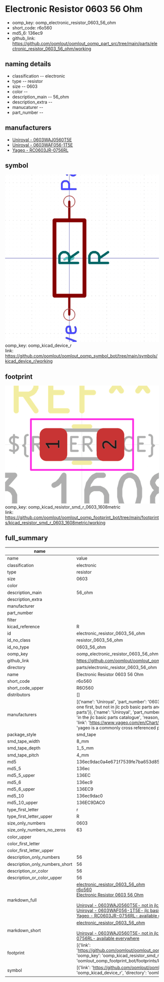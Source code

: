 # Electronic Resistor 0603 56 Ohm

  
* oomp_key: oomp_electronic_resistor_0603_56_ohm 
* short_code: r6o560
* md5_6: 136ec9  
* github_link: https://github.com/oomlout/oomlout_oomp_part_src/tree/main/parts/electronic_resistor_0603_56_ohm/working  
## naming details
* classification -- electronic
* type -- resistor
* size -- 0603
* color -- 
* description_main -- 56_ohm
* description_extra -- 
* manucaturer -- 
* part_number -- 


## manufacturers
* [Uniroyal - 0603WAJ0560T5E]()  
* [Uniroyal - 0603WAF056-1T5E]()  
* [Yageo - RC0603JR-0756RL](https://www.yageo.com/en/Chart/Download/pdf/RC0603JR-0756RL)  

## symbol

![](symbol/0/working/working_600.png)  
oomp_key: oomp_kicad_device_r  
link: https://github.com/oomlout/oomlout_oomp_symbol_bot/tree/main/symbols/kicad_device_r/working  

## footprint

![](footprint/0/working/working_600.png)  
oomp_key: oomp_kicad_resistor_smd_r_0603_1608metric  
link: https://github.com/oomlout/oomlout_oomp_footprint_bot/tree/main/footprints/kicad_resistor_smd_r_0603_1608metric/working  

## full_summary
| name | value | 
| --- | --- | 
| name | value | 
| classification | electronic | 
| type | resistor | 
| size | 0603 | 
| color |  | 
| description_main | 56_ohm | 
| description_extra |  | 
| manufacturer |  | 
| part_number |  | 
| filter |  | 
| kicad_reference | R | 
| id | electronic_resistor_0603_56_ohm | 
| id_no_class | resistor_0603_56_ohm | 
| id_no_type | 0603_56_ohm | 
| oomp_key | oomp_electronic_resistor_0603_56_ohm | 
| github_link | https://github.com/oomlout/oomlout_oomp_part_src/tree/main/parts/electronic_resistor_0603_56_ohm/working | 
| directory | parts/electronic_resistor_0603_56_ohm | 
| name | Electronic Resistor 0603 56 Ohm | 
| short_code | r6o560 | 
| short_code_upper | R6O560 | 
| distributors | [] | 
| manufacturers | [{'name': 'Uniroyal', 'part_number': '0603WAJ0560T5E', 'link': '', 'id': 'manufacturer_uniroyal', 'note': {'reason': 'did this one first, but not in jlc pcb basic parts and 1 percent are and they are the same price', 'reason_short': 'not in jlc basic parts'}}, {'name': 'Uniroyal', 'part_number': '0603WAF056-1T5E', 'link': '', 'id': 'manufacturer_uniroyal', 'note': {'reason': 'in the jlc basic parts catalogue', 'reason_short': 'jlc basic part'}}, {'name': 'Yageo', 'part_number': 'RC0603JR-0756RL', 'link': 'https://www.yageo.com/en/Chart/Download/pdf/RC0603JR-0756RL', 'id': 'manufacturer_yageo', 'note': {'reason': 'yageo is a commonly cross referenced part number', 'reason_short': 'available everywhere'}}] | 
| package_style | smd_tape | 
| smd_tape_width | 8_mm | 
| smd_tape_depth | 1_5_mm | 
| smd_tape_pitch | 4_mm | 
| md5 | 136ec9dac0a4e671f7539fe7ba653d85 | 
| md5_5 | 136ec | 
| md5_5_upper | 136EC | 
| md5_6 | 136ec9 | 
| md5_6_upper | 136EC9 | 
| md5_10 | 136ec9dac0 | 
| md5_10_upper | 136EC9DAC0 | 
| type_first_letter | r | 
| type_first_letter_upper | R | 
| size_only_numbers | 0603 | 
| size_only_numbers_no_zeros | 63 | 
| color_upper |  | 
| color_first_letter |  | 
| color_first_letter_upper |  | 
| description_only_numbers | 56 | 
| description_only_numbers_short | 56 | 
| description_or_color | 56 | 
| description_or_color_upper | 56 | 
| markdown_full | [electronic_resistor_0603_56_ohm](https://github.com/oomlout/oomlout_oomp_part_src/tree/main/parts/electronic_resistor_0603_56_ohm/working)<br>[r6o560](https://github.com/oomlout/oomlout_oomp_part_src/tree/main/parts/electronic_resistor_0603_56_ohm/working)<br>[Electronic Resistor 0603 56 Ohm](https://github.com/oomlout/oomlout_oomp_part_src/tree/main/parts/electronic_resistor_0603_56_ohm/working)<br><br>[Uniroyal - 0603WAJ0560T5E- not in jlc basic parts]() [(L)  ](https://www.lcsc.com/search?q=0603WAJ0560T5E)[(D)  ](https://www.digikey.com/en/products?keywords=0603WAJ0560T5E)[(M)  ](https://www.mouser.com/Search/Refine?Keyword=0603WAJ0560T5E)[(N)  ](https://www.newark.com/search?st=0603WAJ0560T5E)[(SZ)  ](https://so.szlcsc.com/global.html?k=0603WAJ0560T5E)<br>[Uniroyal - 0603WAF056-1T5E- jlc basic part]() [(L)  ](https://www.lcsc.com/search?q=0603WAF056-1T5E)[(D)  ](https://www.digikey.com/en/products?keywords=0603WAF056-1T5E)[(M)  ](https://www.mouser.com/Search/Refine?Keyword=0603WAF056-1T5E)[(N)  ](https://www.newark.com/search?st=0603WAF056-1T5E)[(SZ)  ](https://so.szlcsc.com/global.html?k=0603WAF056-1T5E)<br>[Yageo - RC0603JR-0756RL- available everywhere](https://www.yageo.com/en/Chart/Download/pdf/RC0603JR-0756RL) [(L)  ](https://www.lcsc.com/search?q=RC0603JR-0756RL)[(D)  ](https://www.digikey.com/en/products?keywords=RC0603JR-0756RL)[(M)  ](https://www.mouser.com/Search/Refine?Keyword=RC0603JR-0756RL)[(N)  ](https://www.newark.com/search?st=RC0603JR-0756RL)[(SZ)  ](https://so.szlcsc.com/global.html?k=RC0603JR-0756RL)<br> | 
| markdown_short | [electronic_resistor_0603_56_ohm](https://github.com/oomlout/oomlout_oomp_part_src/tree/main/parts/electronic_resistor_0603_56_ohm/working)<br><br>[Uniroyal - 0603WAJ0560T5E- not in jlc basic parts]()[Uniroyal - 0603WAF056-1T5E- jlc basic part]()[Yageo - RC0603JR-0756RL- available everywhere](https://www.yageo.com/en/Chart/Download/pdf/RC0603JR-0756RL) | 
| footprint | [{'link': 'https://github.com/oomlout/oomlout_oomp_footprint_bot/tree/main/foootprntss/kicad_resistor_smd_r_0603_1608metric', 'oomp_key': 'oomp_kicad_resistor_smd_r_0603_1608metric', 'directory': 'oomlout_oomp_footprint_bot/footprints/kicad_resistor_smd_r_0603_1608metric//working/working.kicad_mod'}] | 
| symbol | [{'link': 'https://github.com/oomlout/oomlout_oomp_symbol_bot/tree/main/symbols/kicad_device_r', 'oomp_key': 'oomp_kicad_device_r', 'directory': 'oomlout_oomp_symbol_bot/symbols/kicad_device_r//working/working.kicad_sym'}] | 

